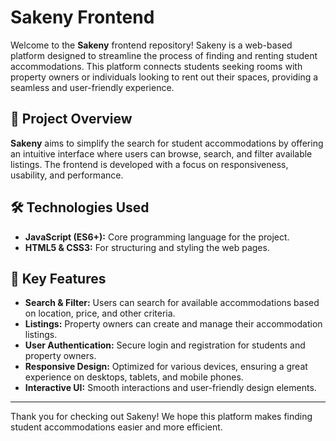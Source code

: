 # Sakeny Frontend

Welcome to the **Sakeny** frontend repository! Sakeny is a web-based platform designed to streamline the process of finding and renting student accommodations. This platform connects students seeking rooms with property owners or individuals looking to rent out their spaces, providing a seamless and user-friendly experience.

## 🚀 Project Overview

**Sakeny** aims to simplify the search for student accommodations by offering an intuitive interface where users can browse, search, and filter available listings. The frontend is developed with a focus on responsiveness, usability, and performance.

## 🛠️ Technologies Used

- **JavaScript (ES6+):** Core programming language for the project.
- **HTML5 & CSS3:** For structuring and styling the web pages.

## 🎯 Key Features

- **Search & Filter:** Users can search for available accommodations based on location, price, and other criteria.
- **Listings:** Property owners can create and manage their accommodation listings.
- **User Authentication:** Secure login and registration for students and property owners.
- **Responsive Design:** Optimized for various devices, ensuring a great experience on desktops, tablets, and mobile phones.
- **Interactive UI:** Smooth interactions and user-friendly design elements.

- - -
Thank you for checking out Sakeny! We hope this platform makes finding student accommodations easier and more efficient.
